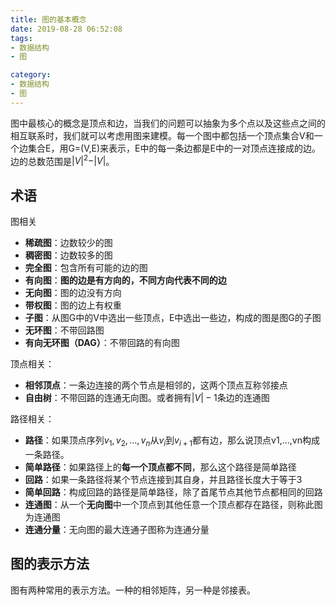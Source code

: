```yaml
---
title: 图的基本概念
date: 2019-08-28 06:52:08
tags:
- 数据结构
- 图

category:
- 数据结构
- 图
---
```


图中最核心的概念是顶点和边，当我们的问题可以抽象为多个点以及这些点之间的相互联系时，我们就可以考虑用图来建模。每一个图中都包括一个顶点集合V和一个边集合E，用G=(V,E)来表示，E中的每一条边都是E中的一对顶点连接成的边。边的总数范围是$\vert V \vert^2 - \vert V \vert$。

## 术语
图相关
* **稀疏图**：边数较少的图
* **稠密图**：边数较多的图
* **完全图**：包含所有可能的边的图
* **有向图**：**图的边是有方向的，不同方向代表不同的边**
* **无向图**：图的边没有方向
* **带权图**：图的边上有权重
* **子图**：从图G中的V中选出一些顶点，E中选出一些边，构成的图是图G的子图
* **无环图**：不带回路图
* **有向无环图（DAG）**：不带回路的有向图

顶点相关：
* **相邻顶点**：一条边连接的两个节点是相邻的，这两个顶点互称邻接点
* **自由树**：不带回路的连通无向图。或者拥有$\vert V\vert -1$条边的连通图

路径相关：
* **路径**：如果顶点序列$v_1,v_2,...,v_n$从$v_i$到$v_{i+1}$都有边，那么说顶点v1,...,vn构成一条路径。
* **简单路径**：如果路径上的**每一个顶点都不同**，那么这个路径是简单路径
* **回路**：如果一条路径将某个节点连接到其自身，并且路径长度大于等于3
* **简单回路**：构成回路的路径是简单路径，除了首尾节点其他节点都相同的回路
* **连通图**：从一个**无向图**中一个顶点到其他任意一个顶点都存在路径，则称此图为连通图
* **连通分量**：无向图的最大连通子图称为连通分量

## 图的表示方法
图有两种常用的表示方法。一种的相邻矩阵，另一种是邻接表。
